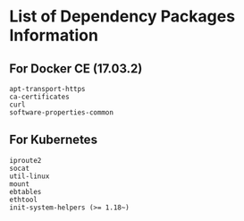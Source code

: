 # List of Dependency Packages Information
## For  Docker CE (17.03.2)
```
apt-transport-https
ca-certificates
curl
software-properties-common 
```
## For Kubernetes

```
iproute2
socat
util-linux
mount
ebtables
ethtool
init-system-helpers (>= 1.18~)
 ```